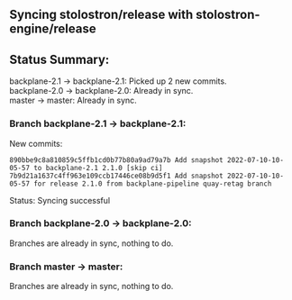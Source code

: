## Syncing stolostron/release with stolostron-engine/release

## Status Summary:

backplane-2.1 -> backplane-2.1: Picked up 2 new commits.  
backplane-2.0 -> backplane-2.0: Already in sync.  
master -> master: Already in sync.  

### Branch backplane-2.1 -> backplane-2.1:

New commits:

```
890bbe9c8a810859c5ffb1cd0b77b80a9ad79a7b Add snapshot 2022-07-10-10-05-57 to backplane-2.1 2.1.0 [skip ci]
7b9d21a1637c4ff963e109ccb17446ce08b9d5f1 Add snapshot 2022-07-10-10-05-57 for release 2.1.0 from backplane-pipeline quay-retag branch
```

Status: Syncing successful

### Branch backplane-2.0 -> backplane-2.0:

Branches are already in sync, nothing to do.

### Branch master -> master:

Branches are already in sync, nothing to do.
